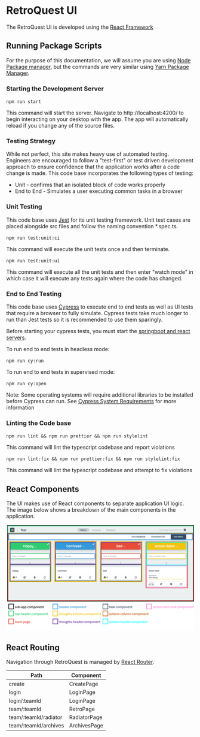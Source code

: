 # RetroQuest UI

The RetroQuest UI is developed using the [React Framework](https://reactjs.org/)

## Running Package Scripts

For the purpose of this documentation, we will assume you are using [Node Package manager](https://www.npmjs.com/), but
the commands are very similar using [Yarn Package Manager](https://yarnpkg.com/).

### Starting the Development Server

```
npm run start
```

This command will start the server. Navigate to http://localhost:4200/ to begin interacting on your desktop with the
app. The app will automatically reload if you change any of the source files.

### Testing Strategy
While not perfect, this site makes heavy use of automated testing.  Engineers are encouraged to follow a "test-first" or test driven development approach
to ensure confidence that the application works after a code change is made.  This code base incorporates the following types of testing:
- Unit - confirms that an isolated block of code works properly
- End to End - Simulates a user executing common tasks in a browser

### Unit Testing

This code base uses [Jest](https://jestjs.io/) for its unit testing framework.  Unit test cases are placed alongside src
files and follow the naming convention *.spec.ts.

```
npm run test:unit:ci
```

This command will execute the unit tests once and then terminate.

```
npm run test:unit:ui
```

This command will execute all the unit tests and then enter "watch mode" in which case it will execute any tests again where the code has changed.

### End to End Testing

This code base uses [Cypress](https://www.cypress.io/) to execute end to end tests as well as UI tests that require a browser to fully simulate.  Cypress tests take much
longer to run than Jest tests so it is recommended to use them sparingly.

Before starting your cypress tests, you must start the [springboot and react servers](../README.md#Running-the-Application).

To run end to end tests in headless mode:
```
npm run cy:run
```

To run end to end tests in supervised mode:
```
npm run cy:open
```

Note: Some operating systems will require additional libraries to be installed before Cypress can run.  See [Cypress System Requirements](https://docs.cypress.io/guides/getting-started/installing-cypress#System-requirements)
for more information

### Linting the Code base

```
npm run lint && npm run prettier && npm run stylelint
```

This command will lint the typescript codebase and report violations

```
npm run lint:fix && npm run prettier:fix && npm run stylelint:fix
```

This command will lint the typescript codebase and attempt to fix violations

## React Components

The UI makes use of React components to separate application UI logic. The image below shows a breakdown of the main components in the application.

![react_components](./docs/retroquest-components.png)

## React Routing

Navigation through RetroQuest is managed by [React Router](https://reactrouter.com/).

| Path                           | Component    |
| ------------------------------ |--------------|
| create                         | CreatePage   |
| login                          | LoginPage    |
| login/:teamId                  | LoginPage    |
| team/:teamId                   | RetroPage    |
| team/:teamId/radiator          | RadiatorPage |
| team/:teamId/archives          | ArchivesPage |
